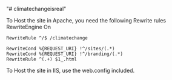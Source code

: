 "# climatechangeisreal" 

To Host the site in Apache, you need the following Rewrite rules
    RewriteEngine On

    RewriteRule ^/$ /climatechange

    RewriteCond %{REQUEST_URI} !^/sites/(.*)
    RewriteCond %{REQUEST_URI} !^/branding/(.*)
    RewriteRule ^(.+) $1_.html 


To Host the site in IIS, use the web.config included.

